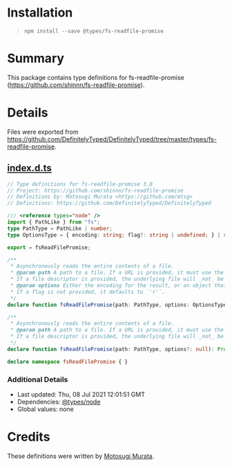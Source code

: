 # Installation
> `npm install --save @types/fs-readfile-promise`

# Summary
This package contains type definitions for fs-readfile-promise (https://github.com/shinnn/fs-readfile-promise).

# Details
Files were exported from https://github.com/DefinitelyTyped/DefinitelyTyped/tree/master/types/fs-readfile-promise.
## [index.d.ts](https://github.com/DefinitelyTyped/DefinitelyTyped/tree/master/types/fs-readfile-promise/index.d.ts)
````ts
// Type definitions for fs-readfile-promise 3.0
// Project: https://github.com/shinnn/fs-readfile-promise
// Definitions by: Motosugi Murata <https://github.com/mtsg>
// Definitions: https://github.com/DefinitelyTyped/DefinitelyTyped

/// <reference types="node" />
import { PathLike } from "fs";
type PathType = PathLike | number;
type OptionsType = { encoding: string; flag?: string | undefined; } | string;

export = fsReadFilePromise;

/**
 * Asynchronously reads the entire contents of a file.
 * @param path A path to a file. If a URL is provided, it must use the `file:` protocol.
 * If a file descriptor is provided, the underlying file will _not_ be closed automatically.
 * @param options Either the encoding for the result, or an object that contains the encoding and an optional flag.
 * If a flag is not provided, it defaults to `'r'`.
 */
declare function fsReadFilePromise(path: PathType, options: OptionsType): Promise<string>;

/**
 * Asynchronously reads the entire contents of a file.
 * @param path A path to a file. If a URL is provided, it must use the `file:` protocol.
 * If a file descriptor is provided, the underlying file will _not_ be closed automatically.
 */
declare function fsReadFilePromise(path: PathType, options?: null): Promise<Buffer>;

declare namespace fsReadFilePromise { }

````

### Additional Details
 * Last updated: Thu, 08 Jul 2021 12:01:51 GMT
 * Dependencies: [@types/node](https://npmjs.com/package/@types/node)
 * Global values: none

# Credits
These definitions were written by [Motosugi Murata](https://github.com/mtsg).
